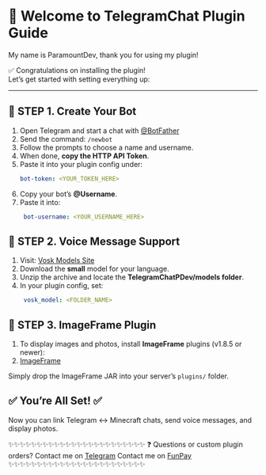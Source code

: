 # 👋 Welcome to TelegramChat Plugin Guide 
My name is ParamountDev, thank you for using my plugin! 

✅ Congratulations on installing the plugin!  
Let’s get started with setting everything up:

---
## 🔧 STEP 1. Create Your Bot
1. Open Telegram and start a chat with [@BotFather](https://t.me/BotFather)
2. Send the command: `/newbot`
3. Follow the prompts to choose a name and username.
4. When done, **copy the HTTP API Token**.
5. Paste it into your plugin config under:
   ```yaml
   bot-token: <YOUR_TOKEN_HERE>
6. Copy your bot’s **@Username**.
7. Paste it into:
    ```yaml
     bot-username: <YOUR_USERNAME_HERE>


## 🔧 STEP 2. Voice Message Support
1. Visit: [Vosk Models Site](https://alphacephei.com/vosk/models)
2. Download the **small** model for your language.
3. Unzip the archive and locate the **TelegramChatPDev/models folder**.
4. In your plugin config, set:
    ```yaml
     vosk_model: <FOLDER_NAME>


## 🔧 STEP 3. ImageFrame Plugin
1. To display images and photos, install **ImageFrame** plugins (v1.8.5 or newer):
2. [ImageFrame](https://www.spigotmc.org/resources/imageframe-load-images-on-maps-item-frames-support-gifs-map-markers-survival-friendly.106031/)

Simply drop the ImageFrame JAR into your server’s `plugins/` folder.

## ✅ You’re All Set! ✅
Now you can link Telegram ↔ Minecraft chats, send voice messages, and display photos. 

✨✨✨✨✨✨✨✨✨✨✨✨✨✨✨✨✨✨✨✨✨✨✨✨
❓ Questions or custom plugin orders?
 Contact me on [Telegram](t.me/paramount1_dev)
 Contact me on [FunPay](funpay.com/uk/users/14397429/)
✨✨✨✨✨✨✨✨✨✨✨✨✨✨✨✨✨✨✨✨✨✨✨✨
